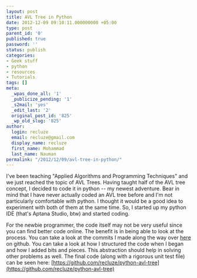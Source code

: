 ```yaml
---
layout: post
title: AVL Tree in Python
date: 2012-12-09 09:10:11.000000000 +05:00
type: post
parent_id: '0'
published: true
password: ''
status: publish
categories:
- Geek stuff
- python
- resources
- Tutorials
tags: []
meta:
  _wpas_done_all: '1'
  _publicize_pending: '1'
  _s2mail: 'yes'
  _edit_last: '2'
  original_post_id: '825'
  _wp_old_slug: '825'
author:
  login: recluze
  email: recluze@gmail.com
  display_name: recluze
  first_name: Mohammad
  last_name: Nauman
permalink: "/2012/12/09/avl-tree-in-python/"
---
```

I've been teaching "Applied Algorithms and Programming Techniques" and we just reached the topic of AVL Trees. Having taught half of the AVL tree concept, I decided to code it in python -- my newest adventure. Bear in mind that I have never actually coded an AVL tree before and I'm not particularly comfortable with python. I thought it would be a good idea to experiment with both of them at the same time. So, I started up my python IDE (that's Aptana Studio, btw) and started coding.

For the newbie programmer, the code itself may not be very useful since you can find better code online. The benefit is in being able to look at the process. You can take a look at the commits I made along the way over [here](https://github.com/recluze/python-avl-tree/commits/master) on github. You can take a look at how I structured the code when I began and how I added bits and pieces. This abstraction should help in solving other problems as well. The final code (along with a rigorous unit test file) can be seen here: [https://github.com/recluze/python-avl-tree](https://github.com/recluze/python-avl-tree)

